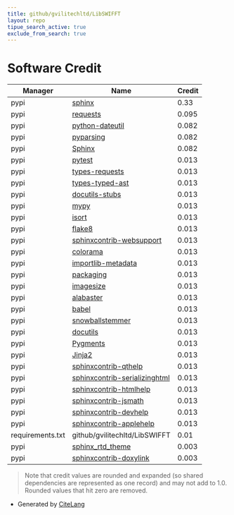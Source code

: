 ```yaml
---
title: github/gvilitechltd/LibSWIFFT
layout: repo
tipue_search_active: true
exclude_from_search: true
---
```

# Software Credit

|Manager|Name|Credit|
|-------|----|------|
|pypi|[sphinx](https://www.sphinx-doc.org/)|0.33|
|pypi|[requests](https://pypi.org/project/requests)|0.095|
|pypi|[python-dateutil](https://pypi.org/project/python-dateutil)|0.082|
|pypi|[pyparsing](https://pypi.org/project/pyparsing)|0.082|
|pypi|[Sphinx](https://pypi.org/project/Sphinx)|0.082|
|pypi|[pytest](https://docs.pytest.org/en/latest/)|0.013|
|pypi|[types-requests](https://pypi.org/project/types-requests)|0.013|
|pypi|[types-typed-ast](https://pypi.org/project/types-typed-ast)|0.013|
|pypi|[docutils-stubs](https://pypi.org/project/docutils-stubs)|0.013|
|pypi|[mypy](https://pypi.org/project/mypy)|0.013|
|pypi|[isort](https://pypi.org/project/isort)|0.013|
|pypi|[flake8](https://pypi.org/project/flake8)|0.013|
|pypi|[sphinxcontrib-websupport](https://pypi.org/project/sphinxcontrib-websupport)|0.013|
|pypi|[colorama](https://pypi.org/project/colorama)|0.013|
|pypi|[importlib-metadata](https://pypi.org/project/importlib-metadata)|0.013|
|pypi|[packaging](https://pypi.org/project/packaging)|0.013|
|pypi|[imagesize](https://pypi.org/project/imagesize)|0.013|
|pypi|[alabaster](https://pypi.org/project/alabaster)|0.013|
|pypi|[babel](https://pypi.org/project/babel)|0.013|
|pypi|[snowballstemmer](https://pypi.org/project/snowballstemmer)|0.013|
|pypi|[docutils](https://pypi.org/project/docutils)|0.013|
|pypi|[Pygments](https://pypi.org/project/Pygments)|0.013|
|pypi|[Jinja2](https://pypi.org/project/Jinja2)|0.013|
|pypi|[sphinxcontrib-qthelp](https://pypi.org/project/sphinxcontrib-qthelp)|0.013|
|pypi|[sphinxcontrib-serializinghtml](https://pypi.org/project/sphinxcontrib-serializinghtml)|0.013|
|pypi|[sphinxcontrib-htmlhelp](https://pypi.org/project/sphinxcontrib-htmlhelp)|0.013|
|pypi|[sphinxcontrib-jsmath](https://pypi.org/project/sphinxcontrib-jsmath)|0.013|
|pypi|[sphinxcontrib-devhelp](https://pypi.org/project/sphinxcontrib-devhelp)|0.013|
|pypi|[sphinxcontrib-applehelp](https://pypi.org/project/sphinxcontrib-applehelp)|0.013|
|requirements.txt|github/gvilitechltd/LibSWIFFT|0.01|
|pypi|[sphinx_rtd_theme](https://github.com/rtfd/sphinx_rtd_theme/)|0.003|
|pypi|[sphinxcontrib-doxylink](http://sphinxcontrib-doxylink.readthedocs.io/en/stable/)|0.003|


> Note that credit values are rounded and expanded (so shared dependencies are represented as one record) and may not add to 1.0. Rounded values that hit zero are removed.


- Generated by [CiteLang](https://github.com/vsoch/citelang)
